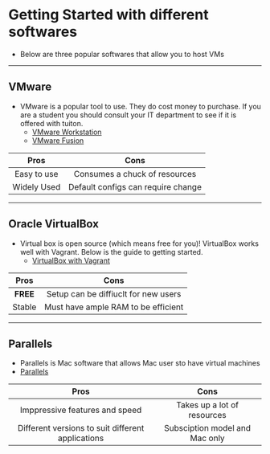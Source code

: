 # Getting Started with different softwares
* Below are three popular softwares that allow you to host VMs
---

## VMware
* VMware is a popular tool to use. They do cost money to purchase. If you are a student you should consult your IT department to see if it is offered with tuiton.
  * [VMware Workstation](https://www.vmware.com/products/workstation-pro.html)
  * [VMware Fusion](https://www.vmware.com/products/fusion.html)

| Pros          | Cons          | 
|:-------------:|:-------------:|
| Easy to use   | Consumes a chuck of resources |
| Widely Used   | Default configs can require change     |  

---

## Oracle VirtualBox
* Virtual box is open source (which means free for you)! VirtualBox works well with Vagrant. Below is the guide to getting started.
  * [VirtualBox with Vagrant](https://medium.com/@AnnaJS15/getting-started-with-virtualbox-and-vagrant-8d98aa271d2a)
  
| Pros          | Cons          | 
|:-------------:|:-------------:|
| **FREE**      | Setup can be diffiuclt for new users |
| Stable        | Must have ample RAM to be efficient  |  

---

## Parallels 
* Parallels is Mac software that allows Mac user sto have virtual machines
 * [Parallels](https://www.parallels.com/)
 
| Pros          | Cons          | 
|:-------------:|:-------------:|
| Imppressive features and speed     | Takes up a lot of resources |
| Different versions to suit different applications | Subsciption model and Mac only  |  
 
